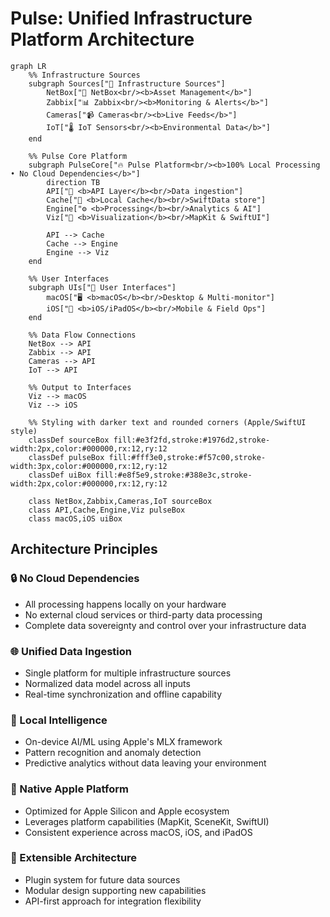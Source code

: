 # Pulse: Unified Infrastructure Platform Architecture

```mermaid
graph LR
    %% Infrastructure Sources
    subgraph Sources["📡 Infrastructure Sources"]
        NetBox["🏢 NetBox<br/><b>Asset Management</b>"]
        Zabbix["📊 Zabbix<br/><b>Monitoring & Alerts</b>"]
        Cameras["📹 Cameras<br/><b>Live Feeds</b>"]
        IoT["🌡️ IoT Sensors<br/><b>Environmental Data</b>"]
    end

    %% Pulse Core Platform  
    subgraph PulseCore["🔥 Pulse Platform<br/><b>100% Local Processing • No Cloud Dependencies</b>"]
        direction TB
        API["🔌 <b>API Layer</b><br/>Data ingestion"]
        Cache["💾 <b>Local Cache</b><br/>SwiftData store"] 
        Engine["⚙️ <b>Processing</b><br/>Analytics & AI"]
        Viz["🎨 <b>Visualization</b><br/>MapKit & SwiftUI"]
        
        API --> Cache
        Cache --> Engine  
        Engine --> Viz
    end

    %% User Interfaces
    subgraph UIs["👥 User Interfaces"]
        macOS["🖥️ <b>macOS</b><br/>Desktop & Multi-monitor"]
        iOS["📱 <b>iOS/iPadOS</b><br/>Mobile & Field Ops"]
    end

    %% Data Flow Connections
    NetBox --> API
    Zabbix --> API
    Cameras --> API
    IoT --> API

    %% Output to Interfaces
    Viz --> macOS
    Viz --> iOS

    %% Styling with darker text and rounded corners (Apple/SwiftUI style)
    classDef sourceBox fill:#e3f2fd,stroke:#1976d2,stroke-width:2px,color:#000000,rx:12,ry:12
    classDef pulseBox fill:#fff3e0,stroke:#f57c00,stroke-width:3px,color:#000000,rx:12,ry:12
    classDef uiBox fill:#e8f5e9,stroke:#388e3c,stroke-width:2px,color:#000000,rx:12,ry:12

    class NetBox,Zabbix,Cameras,IoT sourceBox
    class API,Cache,Engine,Viz pulseBox
    class macOS,iOS uiBox
```

## Architecture Principles

### 🔒 No Cloud Dependencies
- All processing happens locally on your hardware
- No external cloud services or third-party data processing
- Complete data sovereignty and control over your infrastructure data

### 🌐 Unified Data Ingestion
- Single platform for multiple infrastructure sources
- Normalized data model across all inputs
- Real-time synchronization and offline capability

### 🧠 Local Intelligence
- On-device AI/ML using Apple's MLX framework
- Pattern recognition and anomaly detection
- Predictive analytics without data leaving your environment

### 📱 Native Apple Platform
- Optimized for Apple Silicon and Apple ecosystem
- Leverages platform capabilities (MapKit, SceneKit, SwiftUI)
- Consistent experience across macOS, iOS, and iPadOS

### 🔄 Extensible Architecture
- Plugin system for future data sources
- Modular design supporting new capabilities
- API-first approach for integration flexibility